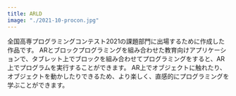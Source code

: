 ```yaml
---
title: ARLD
image: "./2021-10-procon.jpg"
---
```


全国高専プログラミングコンテスト2021の課題部門に出場するために作成した作品です。
ARとブロックプログラミングを組み合わせた教育向けアプリケーションで、タブレット上でブロックを組み合わせてプログラミングをすると、AR上でプログラムを実行することができます。
AR上でオブジェクトに触れたり、オブジェクトを動かしたりできるため、より楽しく、直感的にプログラミングを学ぶことができます。
